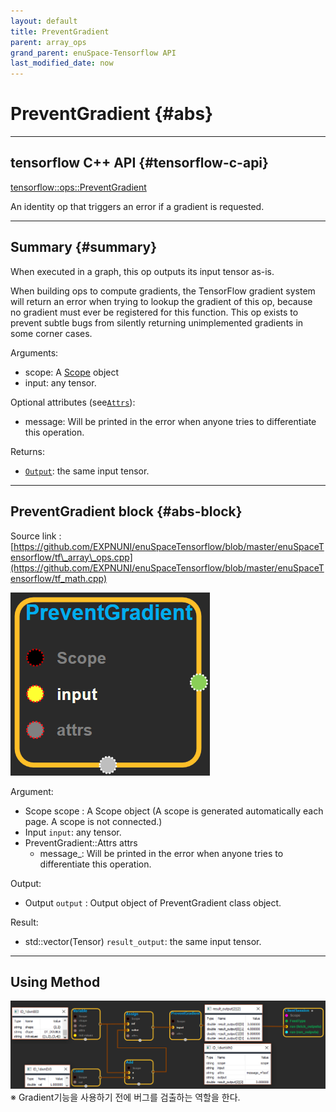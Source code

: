 ```yaml
--- 
layout: default 
title: PreventGradient 
parent: array_ops 
grand_parent: enuSpace-Tensorflow API 
last_modified_date: now 
--- 
```


# PreventGradient {#abs}

---

## tensorflow C++ API {#tensorflow-c-api}

[tensorflow::ops::PreventGradient](https://www.tensorflow.org/api_docs/cc/class/tensorflow/ops/prevent-gradient.html)

An identity op that triggers an error if a gradient is requested.

---

## Summary {#summary}

When executed in a graph, this op outputs its input tensor as-is.

When building ops to compute gradients, the TensorFlow gradient system will return an error when trying to lookup the gradient of this op, because no gradient must ever be registered for this function. This op exists to prevent subtle bugs from silently returning unimplemented gradients in some corner cases.

Arguments:

* scope: A [Scope](https://www.tensorflow.org/api_docs/cc/class/tensorflow/scope.html#classtensorflow_1_1_scope) object
* input: any tensor.

Optional attributes \(see[`Attrs`](https://www.tensorflow.org/api_docs/cc/struct/tensorflow/ops/prevent-gradient/attrs.html#structtensorflow_1_1ops_1_1_prevent_gradient_1_1_attrs)\):

* message: Will be printed in the error when anyone tries to differentiate this operation.

Returns:

* [`Output`](https://www.tensorflow.org/api_docs/cc/class/tensorflow/output.html#classtensorflow_1_1_output): the same input tensor.

---

## PreventGradient block {#abs-block}

Source link :[https://github.com/EXPNUNI/enuSpaceTensorflow/blob/master/enuSpaceTensorflow/tf\_array\_ops.cpp](https://github.com/EXPNUNI/enuSpaceTensorflow/blob/master/enuSpaceTensorflow/tf_math.cpp)

![](../assets/array_ops/preventgradient1.png)

Argument:

* Scope scope : A Scope object \(A scope is generated automatically each page. A scope is not connected.\)
* Input `input`: any tensor.
* PreventGradient::Attrs attrs
  * message\_: Will be printed in the error when anyone tries to differentiate this operation.

Output:

* Output `output` : Output object of PreventGradient class object.

Result:

* std::vector\(Tensor\) `result_output`: the same input tensor.

---

## Using Method

![](../assets/array_ops/preventgradient2.png)※ Gradient기능을 사용하기 전에 버그를 검출하는 역할을 한다.

